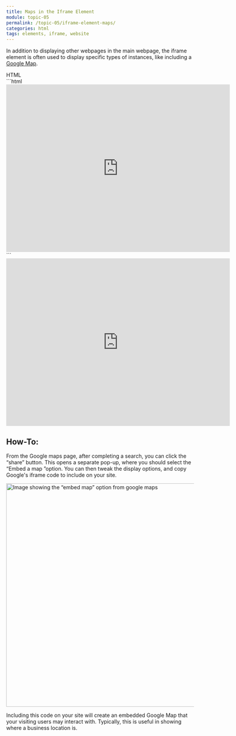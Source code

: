 ```yaml
---
title: Maps in the Iframe Element
module: topic-05
permalink: /topic-05/iframe-element-maps/
categories: html
tags: elements, iframe, website
---
```


<div class="divider-heading"></div>

In addition to displaying other webpages in the main webpage, the iframe element is often used to display specific types of instances, like including a [Google Map](https://www.google.com/maps).


<div id="code-heading">HTML</div>
```html
<iframe src="https://www.google.com/maps/embed?pb=!1m18!1m12!1m3!1d3100.6105216228793!2d-76.85074048486196!3d39.00138447955468!2m3!1f0!2f0!3f0!3m2!1i1024!2i768!4f13.1!3m3!1m2!1s0x89b7c216246eefa5%3A0x1d1aef269cf08cd7!2sGoddard+Space+Flight+Center!5e0!3m2!1sen!2sus!4v1540942495003" width="600" height="450" frameborder="0" style="border:0" allowfullscreen></iframe>
```


<div class="external-embed" style="width: 600px; margin: auto;">
  <iframe src="https://www.google.com/maps/embed?pb=!1m18!1m12!1m3!1d3100.6105216228793!2d-76.85074048486196!3d39.00138447955468!2m3!1f0!2f0!3f0!3m2!1i1024!2i768!4f13.1!3m3!1m2!1s0x89b7c216246eefa5%3A0x1d1aef269cf08cd7!2sGoddard+Space+Flight+Center!5e0!3m2!1sen!2sus!4v1540942495003" width="600" height="450" frameborder="0" style="border:0" allowfullscreen></iframe>
</div>


<div class="divider-pg"></div>


## How-To:
From the Google maps page, after completing a search, you can click the “share” button. This opens a separate pop-up, where you should select the “Embed a map ”option. You can then tweak the display options, and copy Google's iframe code to include on your site.


<img src="../img/embed-google-maps.gif" title="Google Map embed" alt="Image showing the “embed map” option from google maps" width="600" />


Including this code on your site will create an embedded Google Map that your visiting users may interact with. Typically, this is useful in showing where a business location is.
